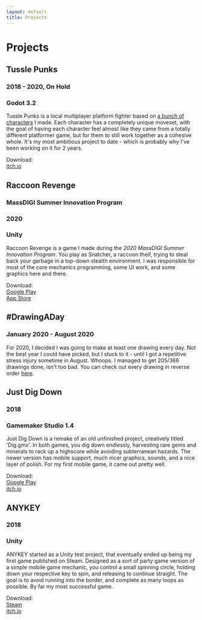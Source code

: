 ```yaml
---
layout: default
title: Projects
---
```

# Projects

## Tussle Punks
### 2018 - 2020, On Hold
### Godot 3.2
Tussle Punks is a local multiplayer platform fighter based on [a bunch of characters](/characters.html) I made. Each character has a completely unique moveset, with the goal of having each character feel almost like they came from a totally different platformer game, but for them to still work together as a cohesive whole. It's my most ambitious project to date - which is probably why I've been working on it for 2 years.

Download:<br>
[itch.io](https://sciman101.itch.io/tussle-punks)


## Raccoon Revenge
### MassDIGI Summer Innovation Program
### 2020
### Unity
Raccoon Revenge is a game I made during the _2020 MassDIGI Summer Innovation Program_. You play as Snatcher, a raccoon theif, trying to steal back your garbage in a top-down stealth environment. I was responsible for most of the core mechanics programming, some UI work, and some graphics here and there.

Download:<br>
[Google Play](https://play.google.com/store/apps/details?id=com.MassDiGi.RaccoonRevenge&hl=en_US&gl=US)<br>
[App Store](https://apps.apple.com/us/app/raccoon-revenge/id1519100712)

## #DrawingADay
### January 2020 - August 2020
For 2020, I decided I was going to make at least one drawing every day. Not the best year I could have picked, but I stuck to it - until I got a repetitive stress injury sometime in August. Whoops. I managed to get 205/366 drawings done, isn't too bad. You can check out every drawing in reverse order [here](https://twitter.com/search?q=from%3ASciman101%20%23DrawingADay&src=typed_query&f=live).


## Just Dig Down
### 2018
### Gamemaker Studio 1.4
Just Dig Down is a remake of an old unfinished project, creatively titled 'Dig.gmx'. In both games, you dig down endlessly, harvesting rare gems and minerals to rack up a highscore while avoiding subterranean hazards. The newer version has mobile support, much nicer graphics, sounds, and a nice layer of polish. For my first mobile game, it came out pretty well.

Download:<br>
[Google Play](https://play.google.com/store/apps/details?id=com.sciman.DigDown)<br>
[itch.io](https://sciman101.itch.io/just-dig-down)


## ANYKEY
### 2018
### Unity
ANYKEY started as a Unity test project, that eventually ended up being my first game published on Steam. Designed as a sort of party game version of a simple mobile game mechanic, you control a small spinning circle, holding down your respective key to spin, and releasing to continue straight. The goal is to avoid running into the border, and complete as many loops as possible. By far my most successful game.

Download:<br>
[Steam](https://store.steampowered.com/app/790450/ANYKEY/)<br>
[itch.io](https://sciman101.itch.io/anykey)
